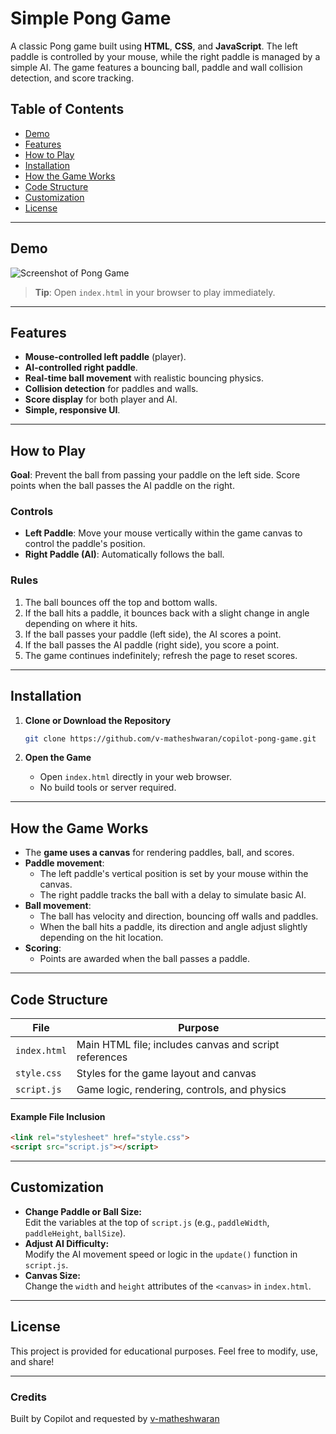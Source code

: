 # Simple Pong Game

A classic Pong game built using **HTML**, **CSS**, and **JavaScript**. The left paddle is controlled by your mouse, while the right paddle is managed by a simple AI. The game features a bouncing ball, paddle and wall collision detection, and score tracking.

## Table of Contents

- [Demo](#demo)
- [Features](#features)
- [How to Play](#how-to-play)
- [Installation](#installation)
- [How the Game Works](#how-the-game-works)
- [Code Structure](#code-structure)
- [Customization](#customization)
- [License](#license)

---

## Demo

![Screenshot of Pong Game](./demo-screenshot.png)

> **Tip**: Open `index.html` in your browser to play immediately.

---

## Features

- **Mouse-controlled left paddle** (player).
- **AI-controlled right paddle**.
- **Real-time ball movement** with realistic bouncing physics.
- **Collision detection** for paddles and walls.
- **Score display** for both player and AI.
- **Simple, responsive UI**.

---

## How to Play

**Goal**: Prevent the ball from passing your paddle on the left side. Score points when the ball passes the AI paddle on the right.

### Controls

- **Left Paddle**: Move your mouse vertically within the game canvas to control the paddle's position.
- **Right Paddle (AI)**: Automatically follows the ball.

### Rules

1. The ball bounces off the top and bottom walls.
2. If the ball hits a paddle, it bounces back with a slight change in angle depending on where it hits.
3. If the ball passes your paddle (left side), the AI scores a point.
4. If the ball passes the AI paddle (right side), you score a point.
5. The game continues indefinitely; refresh the page to reset scores.

---

## Installation

1. **Clone or Download the Repository**

    ```bash
    git clone https://github.com/v-matheshwaran/copilot-pong-game.git
    ```

2. **Open the Game**

   - Open `index.html` directly in your web browser.
   - No build tools or server required.

---

## How the Game Works

- The **game uses a canvas** for rendering paddles, ball, and scores.
- **Paddle movement**:
    - The left paddle's vertical position is set by your mouse within the canvas.
    - The right paddle tracks the ball with a delay to simulate basic AI.
- **Ball movement**:
    - The ball has velocity and direction, bouncing off walls and paddles.
    - When the ball hits a paddle, its direction and angle adjust slightly depending on the hit location.
- **Scoring**:
    - Points are awarded when the ball passes a paddle.

---

## Code Structure

| File         | Purpose                                               |
|--------------|------------------------------------------------------|
| `index.html` | Main HTML file; includes canvas and script references |
| `style.css`  | Styles for the game layout and canvas                 |
| `script.js`  | Game logic, rendering, controls, and physics          |

#### Example File Inclusion

```html
<link rel="stylesheet" href="style.css">
<script src="script.js"></script>
```

---

## Customization

- **Change Paddle or Ball Size:**  
  Edit the variables at the top of `script.js` (e.g., `paddleWidth`, `paddleHeight`, `ballSize`).
- **Adjust AI Difficulty:**  
  Modify the AI movement speed or logic in the `update()` function in `script.js`.
- **Canvas Size:**  
  Change the `width` and `height` attributes of the `<canvas>` in `index.html`.

---

## License

This project is provided for educational purposes. Feel free to modify, use, and share!

---

### Credits

Built by Copilot and requested by [v-matheshwaran](https://github.com/v-matheshwaran)
